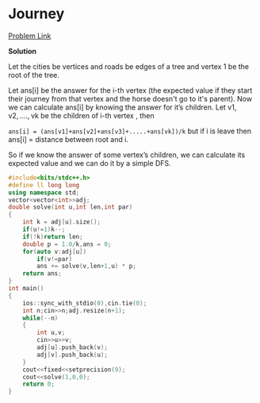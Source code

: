 # Journey

[Problem Link](https://codeforces.com/problemset/problem/839/C)

**Solution**

Let the cities be vertices and roads be edges of a tree and vertex 1 be the root of the tree.

Let ans[i] be the answer for the i-th vertex (the expected value if they start their journey from that vertex and the horse doesn't go to it's parent). Now we can calculate ans[i] by knowing the answer for it’s children. Let v1, v2, …., vk be the children of i-th vertex , then 

`ans[i] = (ans[v1]+ans[v2]+ans[v3]+.....+ans[vk])/k` but if i is leave then ans[i] = distance between root and i.


So if we know the answer of some vertex’s children, we can calculate its expected value and we can do it by a simple DFS.



```cpp
#include<bits/stdc++.h>
#define ll long long
using namespace std;
vector<vector<int>>adj;
double solve(int u,int len,int par)
{
    int k = adj[u].size();
    if(u!=1)k--;
    if(!k)return len;
    double p = 1.0/k,ans = 0;
    for(auto v:adj[u])
        if(v!=par)
        ans += solve(v,len+1,u) * p;
    return ans;
}
int main()
{
    ios::sync_with_stdio(0),cin.tie(0);
    int n;cin>>n;adj.resize(n+1);
    while(--n)
    {
        int u,v;
        cin>>u>>v;
        adj[u].push_back(v);
        adj[v].push_back(u);
    }
    cout<<fixed<<setprecision(9);
    cout<<solve(1,0,0);
    return 0;
}
```
